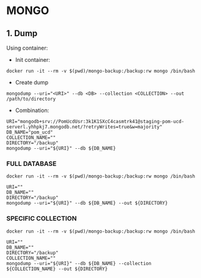 # MONGO

## 1. Dump
Using container:
- Init container:
``````
docker run -it --rm -v $(pwd)/mongo-backup:/backup:rw mongo /bin/bash
``````

- Create dump
``````
mongodump --uri="<URI>" --db <DB> --collection <COLLECTION> --out /path/to/directory
``````

- Combination:
``````
URI="mongodb+srv://PomUcdUsr:3k1K1SXcC4casmtrk41@staging-pom-ucd-serverl.yhhpkj7.mongodb.net/?retryWrites=true&w=majority"
DB_NAME="pom_ucd"
COLLECTION_NAME=""
DIRECTORY="/backup"
mongodump --uri="${URI}" --db ${DB_NAME}
``````

### FULL DATABASE
```
docker run -it --rm -v $(pwd)/mongo-backup:/backup:rw mongo /bin/bash
```
```
URI=""
DB_NAME=""
DIRECTORY="/backup"
mongodump --uri="${URI}" --db ${DB_NAME} --out ${DIRECTORY}
```

### SPECIFIC COLLECTION
```
docker run -it --rm -v $(pwd)/mongo-backup:/backup:rw mongo /bin/bash
```
```
URI=""
DB_NAME=""
DIRECTORY="/backup"
COLLECTION_NAME=""
mongodump --uri="${URI}" --db ${DB_NAME} --collection ${COLLECTION_NAME} --out ${DIRECTORY}
```
